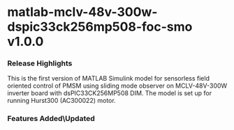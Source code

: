 # matlab-mclv-48v-300w-dspic33ck256mp508-foc-smo v1.0.0
### Release Highlights
This is the first version of MATLAB Simulink model for sensorless field oriented control of PMSM using sliding mode observer on MCLV-48V-300W inverter board with dsPIC33CK256MP508 DIM.
The model is set up for running Hurst300 (AC300022) motor.

### Features Added\Updated



